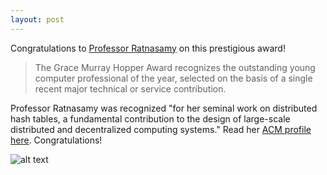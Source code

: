 ```yaml
---
layout: post
---
```

Congratulations to [Professor Ratnasamy](http://cs.berkeley.edu/~sylvia) on this prestigious award! 

> The Grace Murray Hopper Award recognizes the outstanding young computer professional of the year, selected on the basis of a single recent major technical or service contribution.  

Professor Ratnasamy was recognized "for her seminal work on distributed hash tables, a fundamental contribution to the design of large-scale distributed and decentralized computing systems." Read her [ACM profile here](http://awards.acm.org/award_winners/ratnasamy_3303665.cfm). Congratulations!

![alt text](http://netsys.cs.berkeley.edu/pics/faculty/ratnasamy.jpg "Sylvia Ratnasamy")
